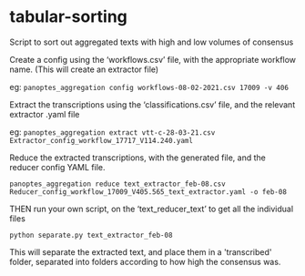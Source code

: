 # tabular-sorting
Script to sort out aggregated texts with high and low volumes of consensus

Create a config using the ‘workflows.csv’ file, with the appropriate workflow name.
(This will create an extractor file)

eg: `panoptes_aggregation config workflows-08-02-2021.csv 17009 -v 406`

Extract the transcriptions using the ‘classifications.csv’ file, and the relevant extractor .yaml file

eg: `panoptes_aggregation extract vtt-c-28-03-21.csv Extractor_config_workflow_17717_V114.240.yaml`

Reduce the extracted transcriptions, with the generated file, and the reducer config YAML file.

`panoptes_aggregation reduce text_extractor_feb-08.csv Reducer_config_workflow_17009_V405.565_text_extractor.yaml -o feb-08`

THEN run your own script, on the ‘text_reducer_text’ to get all the individual files

`python separate.py text_extractor_feb-08`

This will separate the extracted text, and place them in a 'transcribed' folder, separated into folders according to how high the consensus was.
